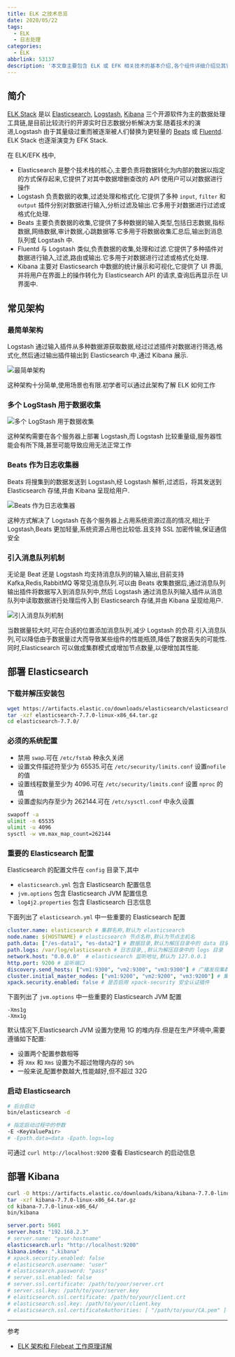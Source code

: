 ```yaml
---
title: ELK 之技术总览
date: 2020/05/22
tags:
  - ELK
  - 日志处理
categories:
  - ELK
abbrlink: 53137
description: '本文章主要包含 ELK 或 EFK 相关技术的基本介绍,各个组件详细介绍见其它文章'
---
```


## 简介

[ELK Stack](https://www.elastic.co/guide/index.html) 是以 [Elasticsearch](https://www.elastic.co/guide/en/elasticsearch/reference/current/index.html), [Logstash](https://www.elastic.co/guide/en/logstash/current/index.html), [Kibana](https://www.elastic.co/guide/en/kibana/current/index.html) 三个开源软件为主的数据处理工具链,是目前比较流行的开源实时日志数据分析解决方案.随着技术的演进,Logstash 由于其量级过重而被逐渐被人们替换为更轻量的 [Beats](https://www.elastic.co/guide/en/beats/libbeat/current/beats-reference.html) 或 [Fluentd](https://www.fluentd.org/). ELK Stack 也逐渐演变为 EFK Stack.

在 ELK/EFK 栈中,

- Elasticsearch 是整个技术栈的核心,主要负责将数据转化为内部的数据以指定的方式保存起来,它提供了对其中数据增删查改的 API 使用户可以对数据进行操作
- Logstash 负责数据的收集,过滤处理和格式化.它提供了多种 `input`, `filter` 和 `output` 插件分别对数据进行输入,分析过滤及输出.它多用于对数据进行过滤或格式化处理.
- Beats 主要负责数据的收集,它提供了多种数据的输入类型,包括日志数据,指标数据,网络数据,审计数据,心跳数据等.它多用于将数据收集汇总后,输出到消息队列或 Logstash 中.
- Fluentd 与 Logstash 类似,负责数据的收集,处理和过滤.它提供了多种插件对数据进行输入,过滤,路由或输出.它多用于对数据进行过滤或格式化处理.
- Kibana 主要对 Elasticsearch 中数据的统计展示和可视化,它提供了 UI 界面,并将用户在界面上的操作转化为 Elasticsearch API 的请求,查询后再显示在 UI 界面中.

## 常见架构

### 最简单架构

Logstash 通过输入插件从多种数据源获取数据,经过过滤插件对数据进行筛选,格式化,然后通过输出插件输出到 Elasticsearch 中,通过 Kibana 展示.

![最简单架构](the-simplest-architecture.png)

这种架构十分简单,使用场景也有限.初学者可以通过此架构了解 ELK 如何工作

### 多个 LogStash 用于数据收集

![多个 LogStash 用于数据收集](/images/multi-logstash.png)

这种架构需要在各个服务器上部署 Logstash,而 Logstash 比较重量级,服务器性能会有所下降,甚至可能导致应用无法正常工作

### Beats 作为日志收集器

Beats 将搜集到的数据发送到 Logstash,经 Logstash 解析,过滤后，将其发送到 Elasticsearch 存储,并由 Kibana 呈现给用户.

![Beats 作为日志收集器](/images/beat-for-data-collection.png)

这种方式解决了 Logstash 在各个服务器上占用系统资源过高的情况,相比于 Logstash,Beats 更加轻量,系统资源占用也比较低.且支持 SSL 加密传输,保证通信安全

### 引入消息队列机制

无论是 Beat 还是 Logstash 均支持消息队列的输入输出,目前支持 Kafka,Redis,RabbitMQ 等常见消息队列.可以由 Beats 收集数据后,通过消息队列输出插件将数据写入到消息队列中,然后 Logstash 通过消息队列输入插件从消息队列中读取数据进行处理后传入到 Elasticsearch 存储,并由 Kibana 呈现给用户.

![引入消息队列机制](/images/introduce-message-queue.png)

当数据量较大时,可在合适的位置添加消息队列,减少 Logstash 的负荷.引入消息队列,可以降低由于数据量过大而导致某些组件的性能瓶颈,降低了数据丢失的可能性.同时,Elasticsearch 可以做成集群模式或增加节点数量,以便增加其性能.

## 部署 Elasticsearch

### 下载并解压安装包

```bash
wget https://artifacts.elastic.co/downloads/elasticsearch/elasticsearch-7.7.0-linux-x86_64.tar.gz
tar -xzf elasticsearch-7.7.0-linux-x86_64.tar.gz
cd elasticsearch-7.7.0/
```

### 必须的系统配置

- 禁用 `swap`.可在 `/etc/fstab` 种永久关闭
- 设置文件描述符至少为 65535.可在 `/etc/security/limits.conf` 设置`nofile` 的值
- 设置线程数量至少为 4096.可在 `/etc/security/limits.conf` 设置 `nproc` 的值
- 设置虚拟内存至少为 262144.可在 `/etc/sysctl.conf` 中永久设置

```bash
swapoff -a
ulimit -n 65535
ulimit -u 4096
sysctl -w vm.max_map_count=262144
```

### 重要的 Elasticsearch 配置

Elasticsearch 的配置文件在 `config` 目录下,其中

- `elasticsearch.yml` 包含 Elasticsearch 配置信息
- `jvm.options` 包含 Elasticsearch JVM 配置信息
- `log4j2.properties` 包含 Elasticsearch 日志信息

下面列出了 `elasticsearch.yml` 中一些重要的 Elasticsearch 配置

```yml
cluster.name: elasticsearch # 集群名称,默认为 elasticsearch
node.name: ${HOSTNAME} # elasticsearch 节点名称,默认为节点主机名
path.data: ["/es-data1", "es-data2"] # 数据目录,默认为解压目录中的 data 目录,可以指定多个,相同分片会保存到统一目录下
path.logs: /var/log/elasticsearch # 日志目录,,默认为解压目录中的 logs 目录
network.host: "0.0.0.0"  # elasticsearch 监听地址,默认为 127.0.0.1
http.port: 9200 # 监听端口
discovery.send_hosts: ["vm1:9300", "vm2:9300", "vm3:9300"] # 广播发现集群的地址列表,默认在 9300 端口进行广播通信
cluster.initial_master_nodes: ["vm1:9200", "vm2:9200", "vm3:9200"] # 集群主节点列表,首次启动时生效
xpack.security.enabled: false # 是否启用 xpack-security 安全认证插件
```

下面列出了 `jvm.options` 中一些重要的 Elasticsearch JVM 配置

```text
-Xms1g
-Xmx1g
```

默认情况下,Elasticsearch JVM 设置为使用 1G 的堆内存.但是在生产环境中,需要遵循如下配置:

- 设置两个配置参数相等
- 将 `Xmx` 和 `Xms` 设置为不超过物理内存的 `50%`
- 一般来说,配置参数越大,性能越好,但不超过 32G

### 启动 Elasticsearch

```bash
# 后台启动
bin/elasticsearch -d

# 指定启动过程中的参数
-E <KeyValuePair>
# -Epath.data=data -Epath.logs=log
```

可通过 `curl http://localhost:9200` 查看 Elasticsearch 的启动信息

## 部署 Kibana

```bash
curl -O https://artifacts.elastic.co/downloads/kibana/kibana-7.7.0-linux-x86_64.tar.gz
tar -xzf kibana-7.7.0-linux-x86_64.tar.gz
cd kibana-7.7.0-linux-x86_64/
bin/kibana
```

```yaml
server.port: 5601
server.host: "192.168.2.3"
# server.name: "your-hostname"
elasticsearch.url: "http://localhost:9200"
kibana.index: ".kibana"
# xpack.security.enabled: false
# elasticsearch.username: "user"
# elasticsearch.password: "pass"
# server.ssl.enabled: false
# server.ssl.certificate: /path/to/your/server.crt
# server.ssl.key: /path/to/your/server.key
# elasticsearch.ssl.certificate: /path/to/your/client.crt
# elasticsearch.ssl.key: /path/to/your/client.key
# elasticsearch.ssl.certificateAuthorities: [ "/path/to/your/CA.pem" ]
```

---

参考

- [ELK 架构和 Filebeat 工作原理详解](https://www.ibm.com/developerworks/cn/opensource/os-cn-elk-filebeat/index.html)

